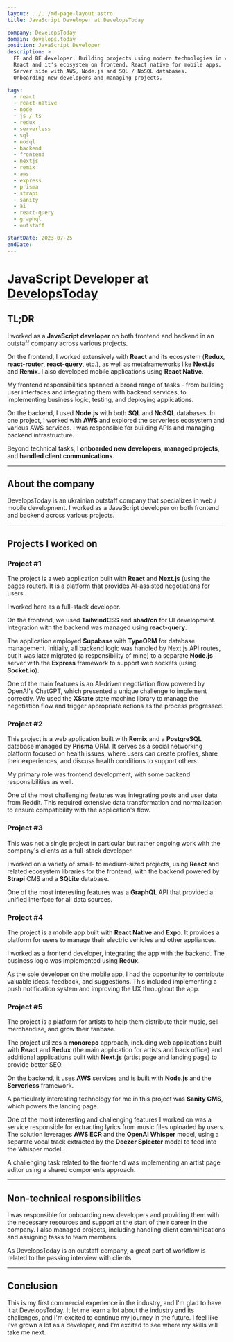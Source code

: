 ```yaml
---
layout: ../../md-page-layout.astro
title: JavaScript Developer at DevelopsToday

company: DevelopsToday
domain: develops.today
position: JavaScript Developer
description: >
  FE and BE developer. Building projects using modern technologies in various domains.
  React and it's ecosystem on frontend. React native for mobile apps.
  Server side with AWS, Node.js and SQL / NoSQL databases.
  Onboarding new developers and managing projects.

tags:
  - react
  - react-native
  - node
  - js / ts
  - redux
  - serverless
  - sql
  - nosql
  - backend
  - frontend
  - nextjs
  - remix
  - aws
  - express
  - prisma
  - strapi
  - sanity
  - ai
  - react-query
  - graphql
  - outstaff

startDate: 2023-07-25
endDate:
---
```


# JavaScript Developer at [DevelopsToday](https://develops.today/)

## TL;DR

I worked as a **JavaScript developer** on both frontend and backend in an outstaff company across various projects.

On the frontend, I worked extensively with **React** and its ecosystem (**Redux**, **react-router**, **react-query**, etc.),
as well as metaframeworks like **Next.js** and **Remix**.
I also developed mobile applications using **React Native**.

My frontend responsibilities spanned a broad range of tasks - from building user interfaces and integrating them with backend services,
to implementing business logic, testing, and deploying applications.

On the backend, I used **Node.js** with both **SQL** and **NoSQL** databases. In one project,
I worked with **AWS** and explored the serverless ecosystem and various AWS services.
I was responsible for building APIs and managing backend infrastructure.

Beyond technical tasks, I **onboarded new developers**, **managed projects**, and **handled client communications**.

---

## About the company

DevelopsToday is an ukrainian outstaff company that specializes in web / mobile development.
I worked as a JavaScript developer on both frontend and backend across various projects.

---

## Projects I worked on

### Project #1

The project is a web application built with **React** and **Next.js** (using the pages router).
It is a platform that provides AI-assisted negotiations for users.

I worked here as a full-stack developer.

On the frontend, we used **TailwindCSS** and **shad/cn** for UI development.
Integration with the backend was managed using **react-query**.

The application employed **Supabase** with **TypeORM** for database management.
Initially, all backend logic was handled by Next.js API routes,
but it was later migrated (a responsibility of mine) to a separate **Node.js** server
with the **Express** framework to support web sockets (using **Socket.io**).

One of the main features is an AI-driven negotiation flow powered by OpenAI's ChatGPT,
which presented a unique challenge to implement correctly.
We used the **XState** state machine library to manage the negotiation flow
and trigger appropriate actions as the process progressed.

### Project #2

This project is a web application built with **Remix** and a **PostgreSQL** database managed by **Prisma** ORM.
It serves as a social networking platform focused on health issues, where users can create profiles, share their experiences,
and discuss health conditions to support others.

My primary role was frontend development, with some backend responsibilities as well.

One of the most challenging features was integrating posts and user data from Reddit.
This required extensive data transformation and normalization to ensure compatibility with the application's flow.

### Project #3

This was not a single project in particular but rather ongoing work with the company's clients as a full-stack developer.

I worked on a variety of small- to medium-sized projects, using **React** and related ecosystem libraries for the frontend,
with the backend powered by **Strapi** CMS and a **SQLite** database.

One of the most interesting features was a **GraphQL** API that provided a unified interface for all data sources.

### Project #4

The project is a mobile app built with **React Native** and **Expo**.
It provides a platform for users to manage their electric vehicles and other appliances.

I worked as a frontend developer, integrating the app with the backend. The business logic was implemented using **Redux**.

As the sole developer on the mobile app, I had the opportunity to contribute valuable ideas,
feedback, and suggestions. This included implementing a push notification system and improving the UX throughout the app.

### Project #5

The project is a platform for artists to help them distribute their music, sell merchandise, and grow their fanbase.

The project utilizes a **monorepo** approach,
including web applications built with **React** and **Redux** (the main application for artists and back office)
and additional applications built with **Next.js** (artist page and landing page) to provide better SEO.

On the backend, it uses **AWS** services and is built with **Node.js** and the **Serverless** framework.

A particularly interesting technology for me in this project was **Sanity CMS**, which powers the landing page.

One of the most interesting and challenging features I worked on was a service responsible for extracting lyrics from music files uploaded by users.
The solution leverages **AWS ECR** and the **OpenAI Whisper** model,
using a separate vocal track extracted by the **Deezer Spleeter** model to feed into the Whisper model.

A challenging task related to the frontend was implementing an artist page editor using a shared components approach.

---

## Non-technical responsibilities

I was responsible for onboarding new developers and providing them with the necessary resources and support at the start of their career in the company.
I also managed projects, including handling client comminications and assigning tasks to team members.

As DevelopsToday is an outstaff company, a great part of workflow is related to the passing interview with clients.

---

## Conclusion

This is my first commercial experience in the industry, and I'm glad to have it at DevelopsToday.
It let me learn a lot about the industry and its challenges, and I'm excited to continue my journey in the future.
I feel like I've grown a lot as a developer, and I'm excited to see where my skills will take me next.
